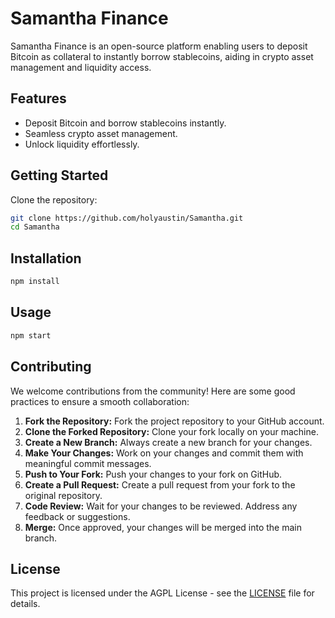 
# Samantha Finance

Samantha Finance is an open-source platform enabling users to deposit Bitcoin as collateral to instantly borrow stablecoins, aiding in crypto asset management and liquidity access.

## Features

- Deposit Bitcoin and borrow stablecoins instantly.
- Seamless crypto asset management.
- Unlock liquidity effortlessly.

## Getting Started

Clone the repository:

```bash
git clone https://github.com/holyaustin/Samantha.git
cd Samantha
```

## Installation

```bash
npm install
```

## Usage

```bash
npm start
```

## Contributing

We welcome contributions from the community! Here are some good practices to ensure a smooth collaboration:

1. **Fork the Repository:** Fork the project repository to your GitHub account.
2. **Clone the Forked Repository:** Clone your fork locally on your machine.
3. **Create a New Branch:** Always create a new branch for your changes.
4. **Make Your Changes:** Work on your changes and commit them with meaningful commit messages.
5. **Push to Your Fork:** Push your changes to your fork on GitHub.
6. **Create a Pull Request:** Create a pull request from your fork to the original repository.
7. **Code Review:** Wait for your changes to be reviewed. Address any feedback or suggestions.
8. **Merge:** Once approved, your changes will be merged into the main branch.

## License

This project is licensed under the AGPL License - see the [LICENSE](LICENSE) file for details.
